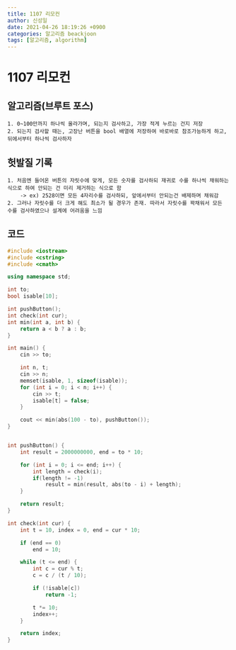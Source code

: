 ```yaml
---
title: 1107 리모컨
author: 신성일
date: 2021-04-26 18:19:26 +0900
categories: 알고리즘 beackjoon
tags: [알고리즘, algorithm]
---
```


# 1107 리모컨

## 알고리즘(브루트 포스)

    1. 0~100만까지 하나씩 올라가며, 되는지 검사하고, 가장 적게 누르는 건지 저장
    2. 되는지 검사할 때는, 고장난 버튼을 bool 배열에 저장하여 바로바로 참조가능하게 하고, 뒤에서부터 하나씩 검사하자

## 헛발질 기록

    1. 처음엔 들어온 버튼의 자릿수에 맞게, 모든 숫자를 검사하되 재귀로 수를 하나씩 채워하는 식으로 하여 안되는 건 미리 제거하는 식으로 함
    	-> ex) 2528이면 모든 4자리수를 검사하되, 앞에서부터 안되는건 배제하며 채워감
    2. 그러나 자릿수를 더 크게 해도 최소가 될 경우가 존재. 따라서 자릿수를 꽉채워서 모든 수를 검사하였으나 설계에 어려움을 느낌

## 코드

```cpp
#include <iostream>
#include <cstring>
#include <cmath>

using namespace std;

int to;
bool isable[10];

int pushButton();
int check(int cur);
int min(int a, int b) {
	return a < b ? a : b;
}

int main() {
	cin >> to;

	int n, t;
	cin >> n;
	memset(isable, 1, sizeof(isable));
	for (int i = 0; i < n; i++) {
		cin >> t;
		isable[t] = false;
	}

	cout << min(abs(100 - to), pushButton());
}


int pushButton() {
	int result = 2000000000, end = to * 10;

	for (int i = 0; i <= end; i++) {
		int length = check(i);
		if(length != -1)
			result = min(result, abs(to - i) + length);
	}

	return result;
}

int check(int cur) {
	int t = 10, index = 0, end = cur * 10;

	if (end == 0)
		end = 10;

	while (t <= end) {
		int c = cur % t;
		c = c / (t / 10);

		if (!isable[c])
			return -1;

		t *= 10;
		index++;
	}

	return index;
}
```

